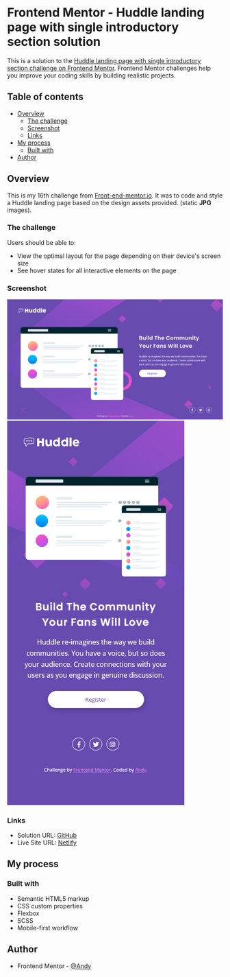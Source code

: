 # Frontend Mentor - Huddle landing page with single introductory section solution

This is a solution to the [Huddle landing page with single introductory section challenge on Frontend Mentor](https://www.frontendmentor.io/challenges/huddle-landing-page-with-a-single-introductory-section-B_2Wvxgi0). Frontend Mentor challenges help you improve your coding skills by building realistic projects.

## Table of contents

- [Overview](#overview)
  - [The challenge](#the-challenge)
  - [Screenshot](#screenshot)
  - [Links](#links)
- [My process](#my-process)
  - [Built with](#built-with)
- [Author](#author)

## Overview

This is my 16th challenge from [Front-end-mentor.io](https://www.frontendmentor.io/). It was to code and style a Huddle landing page based on the design assets provided. (static **JPG** images).

### The challenge

Users should be able to:

- View the optimal layout for the page depending on their device's screen size
- See hover states for all interactive elements on the page

### Screenshot

![](./images//huddle-desktop.png)
![](./images//huddle-mobile.png)

### Links

- Solution URL: [GitHub](https://your-solution-url.com)
- Live Site URL: [Netlify](https://vigorous-sinoussi-8db5cc.netlify.app/)

## My process

### Built with

- Semantic HTML5 markup
- CSS custom properties
- Flexbox
- SCSS
- Mobile-first workflow

## Author

- Frontend Mentor - [@Andy](https://www.frontendmentor.io/profile/AndyAshley)
